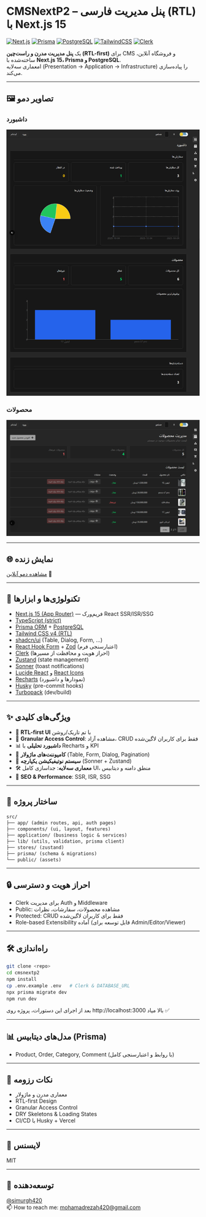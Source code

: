 # CMSNextP2 – پنل مدیریت فارسی (RTL) با Next.js 15

[![Next.js](https://img.shields.io/badge/Next.js-15-black)](https://nextjs.org/)
[![Prisma](https://img.shields.io/badge/Prisma-ORM-blue)](https://www.prisma.io/)
[![PostgreSQL](https://img.shields.io/badge/PostgreSQL-DB-336791)](https://www.postgresql.org/)
[![TailwindCSS](https://img.shields.io/badge/TailwindCSS-v4-38B2AC)](https://tailwindcss.com/)
[![Clerk](https://img.shields.io/badge/Auth-Clerk-orange)](https://clerk.com/)

یک **پنل مدیریت مدرن و راست‌چین (RTL-first)** برای CMS و فروشگاه آنلاین، ساخته‌شده با **Next.js 15، Prisma و PostgreSQL**.  
امعماری سه‌لایه (Presentation → Application → Infrastructure) را پیاده‌سازی می‌کند.

---

## 🖼 تصاویر دمو

### داشبورد

![Dashboard](public/demo/dashboard.png)

### محصولات

![Products](public/demo/products.png)

---

## 🌐 نمایش زنده

[مشاهده دمو آنلاین](https://cmsnextp2.vercel.app/) 🚀

---

## 🚀 تکنولوژی‌ها و ابزارها

- [Next.js 15 (App Router)](https://nextjs.org/docs/app) — فریم‌ورک React SSR/ISR/SSG
- [TypeScript (strict)](https://www.typescriptlang.org/)
- [Prisma ORM](https://www.prisma.io/) + [PostgreSQL](https://www.postgresql.org/)
- [Tailwind CSS v4 (RTL)](https://tailwindcss.com/)
- [shadcn/ui](https://ui.shadcn.com/) (Table, Dialog, Form, ...)
- [React Hook Form](https://react-hook-form.com/) + [Zod](https://zod.dev/) (اعتبارسنجی فرم)
- [Clerk](https://clerk.com/) (احراز هویت و محافظت از مسیرها)
- [Zustand](https://zustand-demo.pmnd.rs/) (state management)
- [Sonner](https://sonner.emilkowal.ski/) (toast notifications)
- [Lucide React](https://lucide.dev/) و [React Icons](https://react-icons.github.io/react-icons/)
- [Recharts](https://recharts.org/) (نمودارها و داشبورد)
- [Husky](https://typicode.github.io/husky/) (pre-commit hooks)
- [Turbopack](https://turbo.build/pack) (dev/build)

---

## ✨ ویژگی‌های کلیدی

- 🎨 **RTL-first UI** با تم تاریک/روشن
- 🔐 **Granular Access Control**: مشاهده آزاد، CRUD فقط برای کاربران لاگین‌شده
- 📊 **داشبورد تحلیلی** با Recharts و KPI
- 🧩 **کامپوننت‌های ماژولار** (Table, Form, Dialog, Pagination)
- 🔔 **سیستم نوتیفیکیشن یکپارچه** (Sonner + Zustand)
- 🛠 **معماری سه‌لایه**: جداسازی کامل UI، منطق دامنه و دیتابیس
- 🚀 **SEO & Performance**: SSR, ISR, SSG

---

## 📁 ساختار پروژه

```
src/
├── app/ (admin routes, api, auth pages)
├── components/ (ui, layout, features)
├── application/ (business logic & services)
├── lib/ (utils, validation, prisma client)
├── stores/ (zustand)
├── prisma/ (schema & migrations)
└── public/ (assets)
```

---

## 🔒 احراز هویت و دسترسی

- Clerk برای مدیریت Auth و Middleware
- Public: مشاهده محصولات، سفارشات، نظرات
- Protected: CRUD فقط برای کاربران لاگین‌شده
- Role-based Extensibility آماده (قابل توسعه برای Admin/Editor/Viewer)

---

## 🛠 راه‌اندازی

```bash
git clone <repo>
cd cmsnextp2
npm install
cp .env.example .env   # Clerk & DATABASE_URL
npx prisma migrate dev
npm run dev
```

بعد از اجرای این دستورات، پروژه روی http://localhost:3000 بالا میاد ✅

---

## 📊 مدل‌های دیتابیس (Prisma)

- Product, Order, Category, Comment
  (با روابط و اعتبارسنجی کامل)

---

## 📝 نکات رزومه

- معماری مدرن و ماژولار
- RTL-first Design
- Granular Access Control
- DRY Skeletons & Loading States
- CI/CD با Husky + Vercel

---

## 📄 لایسنس

MIT

---

## 👤 توسعه‌دهنده

[@simurgh420](https://github.com/simurgh420)
<br/>
📫 How to reach me: mohamadrezah420@gmail.com
